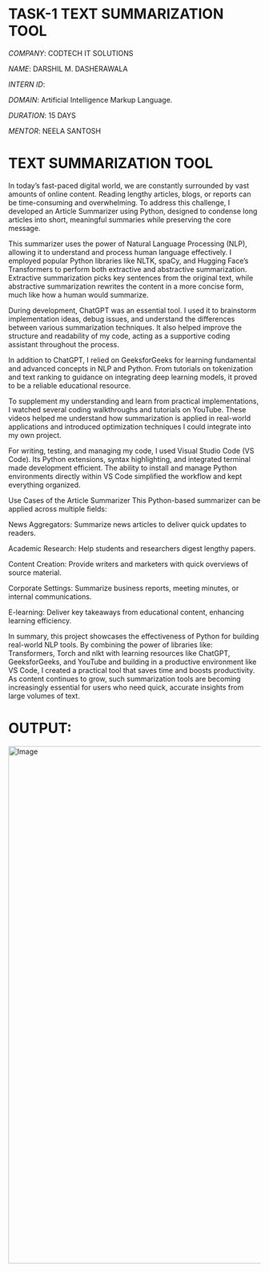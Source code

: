 # TASK-1 TEXT SUMMARIZATION TOOL

*COMPANY*: CODTECH IT SOLUTIONS

*NAME*: DARSHIL M. DASHERAWALA

*INTERN ID*: 

*DOMAIN*: Artificial Intelligence Markup Language.

*DURATION*: 15 DAYS

*MENTOR*: NEELA SANTOSH

# TEXT SUMMARIZATION TOOL 

In today’s fast-paced digital world, we are constantly surrounded by vast amounts of online content. Reading lengthy articles, blogs, or reports can be time-consuming and overwhelming. To address this challenge, I developed an Article Summarizer using Python, designed to condense long articles into short, meaningful summaries while preserving the core message.

This summarizer uses the power of Natural Language Processing (NLP), allowing it to understand and process human language effectively. I employed popular Python libraries like NLTK, spaCy, and Hugging Face’s Transformers to perform both extractive and abstractive summarization. Extractive summarization picks key sentences from the original text, while abstractive summarization rewrites the content in a more concise form, much like how a human would summarize.

During development, ChatGPT was an essential tool. I used it to brainstorm implementation ideas, debug issues, and understand the differences between various summarization techniques. It also helped improve the structure and readability of my code, acting as a supportive coding assistant throughout the process.

In addition to ChatGPT, I relied on GeeksforGeeks for learning fundamental and advanced concepts in NLP and Python. From tutorials on tokenization and text ranking to guidance on integrating deep learning models, it proved to be a reliable educational resource.

To supplement my understanding and learn from practical implementations, I watched several coding walkthroughs and tutorials on YouTube. These videos helped me understand how summarization is applied in real-world applications and introduced optimization techniques I could integrate into my own project.

For writing, testing, and managing my code, I used Visual Studio Code (VS Code). Its Python extensions, syntax highlighting, and integrated terminal made development efficient. The ability to install and manage Python environments directly within VS Code simplified the workflow and kept everything organized.

Use Cases of the Article Summarizer
This Python-based summarizer can be applied across multiple fields:

News Aggregators: Summarize news articles to deliver quick updates to readers.

Academic Research: Help students and researchers digest lengthy papers.

Content Creation: Provide writers and marketers with quick overviews of source material.

Corporate Settings: Summarize business reports, meeting minutes, or internal communications.

E-learning: Deliver key takeaways from educational content, enhancing learning efficiency.

In summary, this project showcases the effectiveness of Python for building real-world NLP tools. By combining the power of libraries like: Transformers, Torch and nlkt with learning resources like ChatGPT, GeeksforGeeks, and YouTube and building in a productive environment like VS Code, I created a practical tool that saves time and boosts productivity. As content continues to grow, such summarization tools are becoming increasingly essential for users who need quick, accurate insights from large volumes of text.

# OUTPUT:

<img width="1919" height="1032" alt="Image" src="https://github.com/user-attachments/assets/4cfc214f-ea6a-4327-bf1b-b30807210b8e" />

